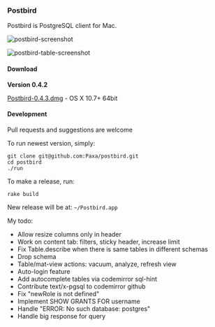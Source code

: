 ### Postbird

Postbird is PostgreSQL client for Mac.

![postbird-screenshot](https://cloud.githubusercontent.com/assets/26019/5886586/9fef006c-a3d9-11e4-8330-1651f5243536.png)

![postbird-table-screenshot](https://cloud.githubusercontent.com/assets/26019/6429388/19308eb8-c000-11e4-9848-6d2954f1d65e.png)


#### Download

**Version 0.4.2**

[Postbird-0.4.3.dmg](https://github.com/Paxa/postbird/releases/download/0.4.3/Postbird-0.4.3.dmg) - OS X 10.7+ 64bit


#### Development

Pull requests and suggestions are welcome

To run newest version, simply:

    git clone git@github.com:Paxa/postbird.git
    cd postbird
    ./run

To make a release, run:

    rake build

New release will be at: `~/Postbird.app`

My todo:

* Allow resize columns only in header
* Work on content tab: filters, sticky header, increase limit
* Fix Table.describe when there is same tables in different schemas
* Drop schema
* Table/mat-view actions: vacuum, analyze, refresh view
* Auto-login feature
* Add autocomplete tables via codemirror sql-hint
* Contribute text/x-pgsql to codemirror github
* Fix "newRole is not defined"
* Implement SHOW GRANTS FOR username
* Handle "ERROR:  No such database: postgres"
* Handle big response for query
